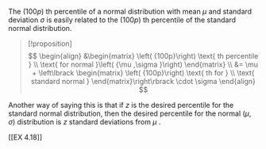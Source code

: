 The $\left( {100p}\right)$ th percentile of a normal distribution with mean $\mu$ and standard deviation $\sigma$ is easily related to the $\left( {100p}\right)$ th percentile of the standard normal distribution.

> [!proposition]
> $$
> \begin{align}
> &\begin{matrix} \left( {100p}\right) \text{ th percentile } \\ \text{ for normal }\left( {\mu ,\sigma }\right) \end{matrix} \\
> &= \mu + \left\lbrack \begin{matrix} \left( {100p}\right) \text{ th for } \\ \text{ standard normal } \end{matrix}\right\rbrack \cdot \sigma
> \end{align}
> $$

Another way of saying this is that if $z$ is the desired percentile for the standard normal distribution, then the desired percentile for the normal $\left( {\mu ,\sigma }\right)$ distribution is $z$ standard deviations from $\mu$ .

[[EX 4.18]]